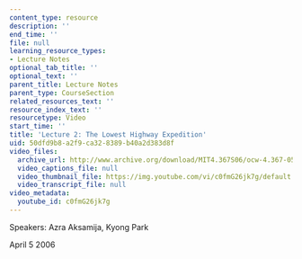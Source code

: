 ```yaml
---
content_type: resource
description: ''
end_time: ''
file: null
learning_resource_types:
- Lecture Notes
optional_tab_title: ''
optional_text: ''
parent_title: Lecture Notes
parent_type: CourseSection
related_resources_text: ''
resource_index_text: ''
resourcetype: Video
start_time: ''
title: 'Lecture 2: The Lowest Highway Expedition'
uid: 50dfd9b8-a2f9-ca32-8389-b40a2d383d8f
video_files:
  archive_url: http://www.archive.org/download/MIT4.367S06/ocw-4.367-05apr2006_300k.mp4
  video_captions_file: null
  video_thumbnail_file: https://img.youtube.com/vi/c0fmG26jk7g/default.jpg
  video_transcript_file: null
video_metadata:
  youtube_id: c0fmG26jk7g
---
```


Speakers: Azra Aksamija, Kyong Park

April 5 2006